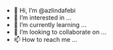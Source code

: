 - 👋 Hi, I’m @azlindafebi
- 👀 I’m interested in ...
- 🌱 I’m currently learning ...
- 💞️ I’m looking to collaborate on ...
- 📫 How to reach me ...

<!---
azlindafebi/azlindafebi is a ✨ special ✨ repository because its `README.md` (this file) appears on your GitHub profile.
You can click the Preview link to take a look at your changes.
--->
